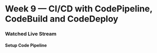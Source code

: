 # Week 9 — CI/CD with CodePipeline, CodeBuild and CodeDeploy

### Watched Live Stream

#### Setup Code Pipeline
